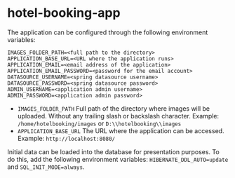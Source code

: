 # hotel-booking-app

The application can be configured through the following environment variables:

```properties
IMAGES_FOLDER_PATH=<full path to the directory>
APPLICATION_BASE_URL=<URL where the application runs>
APPLICATION_EMAIL=<email address of the application>
APPLICATION_EMAIL_PASSWORD=<password for the email account>
DATASOURCE_USERNAME=<spring datasource username>
DATASOURCE_PASSWORD=<spring datasource password>
ADMIN_USERNAME=<application admin username>
ADMIN_PASSWORD=<application admin password>
```

* `IMAGES_FOLDER_PATH` Full path of the directory where images will be uploaded. Without any trailing slash or backslash character. Example: `/home/hotelbooking/images` or `D:\\hotelbooking\\images`
* `APPLICATION_BASE_URL` The URL where the application can be accessed. Example: `http://localhost:8080/`

Initial data can be loaded into the database for presentation purposes. To do this, add the following environment variables: `HIBERNATE_DDL_AUTO=update` and `SQL_INIT_MODE=always`.
